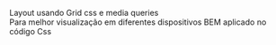 Layout usando Grid css e media queries  
Para melhor visualização em diferentes dispositivos
BEM aplicado no código Css  
